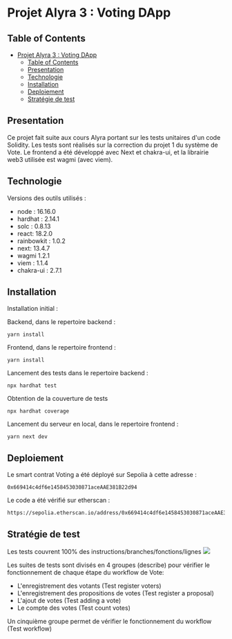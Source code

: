 # Projet Alyra 3 : Voting DApp

## Table of Contents

-  [Projet Alyra 3 : Voting DApp](#projet-alyra-3--voting-dapp)
   -  [Table of Contents](#table-of-contents)
   -  [Presentation](#presentation)
   -  [Technologie](#technologie)
   -  [Installation](#installation)
   -  [Deploiement](#deploiement)
   -  [Stratégie de test](#stratégie-de-test)

## Presentation

Ce projet fait suite aux cours Alyra portant sur les tests unitaires d'un code Solidity.
Les tests sont réalisés sur la correction du projet 1 du système de Vote.
Le frontend a été développé avec Next et chakra-ui, et la librairie web3 utilisée est wagmi (avec viem).

## Technologie

Versions des outils utilisés :

-  node : 16.16.0
-  hardhat : 2.14.1
-  solc : 0.8.13
-  react: 18.2.0
-  rainbowkit : 1.0.2
-  next: 13.4.7
-  wagmi 1.2.1
-  viem : 1.1.4
-  chakra-ui : 2.7.1

## Installation

Installation initial :

Backend, dans le repertoire backend :

```
yarn install
```

Frontend, dans le repertoire frontend :

```
yarn install
```

Lancement des tests dans le repertoire backend :

```
npx hardhat test
```

Obtention de la couverture de tests

```
npx hardhat coverage
```

Lancement du serveur en local, dans le repertoire frontend :

```
yarn next dev
```

## Deploiement

Le smart contrat Voting a été déployé sur Sepolia à cette adresse :

```
0x669414c4df6e1458453030871aceAAE381B22d94
```

Le code a été vérifié sur etherscan :

```
https://sepolia.etherscan.io/address/0x669414c4df6e1458453030871aceAAE381B22d94#code
```

## Stratégie de test

Les tests couvrent 100% des instructions/branches/fonctions/lignes
![](capture.png)

Les suites de tests sont divisés en 4 groupes (describe) pour vérifier le fonctionnement de chaque étape du workflow de Vote:

-  L'enregistrement des votants (Test register voters)
-  L'enregistrement des propositions de votes (Test register a proposal)
-  L'ajout de votes (Test adding a vote)
-  Le compte des votes (Test count votes)

Un cinquième groupe permet de vérifier le fonctionnement du workflow (Test workflow)
